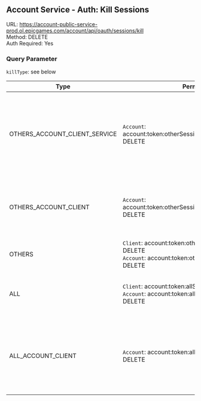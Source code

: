 ## Account Service - Auth: Kill Sessions

URL: https://account-public-service-prod.ol.epicgames.com/account/api/oauth/sessions/kill \
Method: DELETE \
Auth Required: Yes

### Query Parameter

`killType`: see below

| Type                          | Permission                                                                                                          | Description                                                                                                |
| ----------------------------- | ------------------------------------------------------------------------------------------------------------------- | ---------------------------------------------------------------------------------------------------------- |
| OTHERS_ACCOUNT_CLIENT_SERVICE | `Account`: account:token:otherSessionsForAccountClientService DELETE                                                | Kills all other Auth Sessions for the same Client for Service for the logged in Account (used in Fortnite) |
| OTHERS_ACCOUNT_CLIENT         | `Account`: account:token:otherSessionsForAccountClient DELETE                                                       | Kills all other Auth Sessions for the same Client for the logged in Account                                |
| OTHERS                        | `Client`: account:token:otherSessionsForClient DELETE <br/> `Account`: account:token:otherSessionsForAccount DELETE | Kills all Other Auth Sessions                                                                              |
| ALL                           | `Client`: account:token:allSessionsForClient DELETE <br/> `Account`: account:token:allSessionsForAccount DELETE     | Kills every Auth Session (including current Session)                                                       |
| ALL_ACCOUNT_CLIENT            | `Account`: account:token:allSessionsForAccountClient DELETE                                                         | Kills every Auth Session for this Client for the logged in Account (including the current Session)         |
